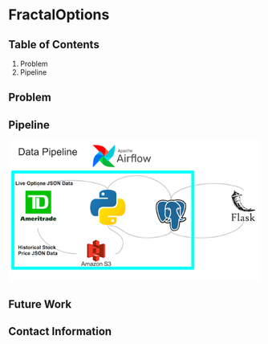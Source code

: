 # FractalOptions

## Table of Contents ##
1. Problem
2. Pipeline

## Problem ##

## Pipeline ##

![Data Pipeline image](/docs/dataPipelineImage.png)

## Future Work ##

## Contact Information #
